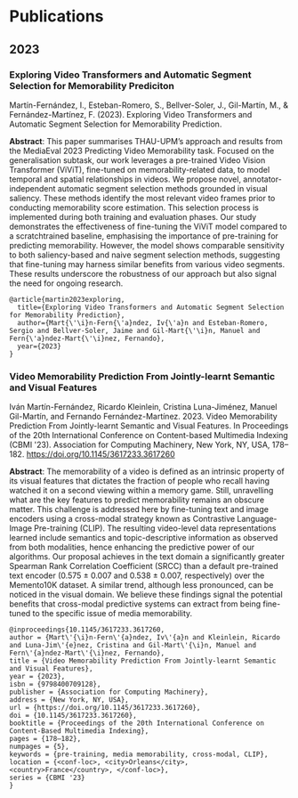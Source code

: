 # Publications

## 2023

### Exploring Video Transformers and Automatic Segment Selection for Memorability Prediciton

Martín-Fernández, I., Esteban-Romero, S., Bellver-Soler, J., Gil-Martín, M., & Fernández-Martínez, F. (2023). Exploring Video Transformers and Automatic Segment Selection for Memorability Prediction.

**Abstract**:
This paper summarises THAU-UPM’s approach and results from the MediaEval 2023 Predicting Video Memorability task. Focused on the generalisation subtask, our work leverages a pre-trained Video Vision Transformer (ViViT), fine-tuned on memorability-related data, to model temporal and spatial relationships in videos. We propose novel, annotator-independent automatic segment selection methods grounded in visual saliency. These methods identify the most relevant video frames prior to conducting memorability score estimation. This selection process is implemented during both training and evaluation phases. Our study demonstrates the effectiveness of fine-tuning the ViViT model compared to a scratchtrained baseline, emphasising the importance of pre-training for predicting memorability. However, the model shows comparable sensitivity to both saliency-based and naive segment selection methods, suggesting that fine-tuning may harness similar benefits from various video segments. These results underscore the robustness of our approach but also signal the need for ongoing research.

``` title="Bibtex"
@article{martin2023exploring,
  title={Exploring Video Transformers and Automatic Segment Selection for Memorability Prediction},
  author={Mart{\'\i}n-Fern{\'a}ndez, Iv{\'a}n and Esteban-Romero, Sergio and Bellver-Soler, Jaime and Gil-Mart{\'\i}n, Manuel and Fern{\'a}ndez-Mart{\'\i}nez, Fernando},
  year={2023}
}
```
### Video Memorability Prediction From Jointly-learnt Semantic and Visual Features

Iván Martín-Fernández, Ricardo Kleinlein, Cristina Luna-Jiménez, Manuel Gil-Martín, and Fernando Fernández-Martínez. 2023. Video Memorability Prediction From Jointly-learnt Semantic and Visual Features. In Proceedings of the 20th International Conference on Content-based Multimedia Indexing (CBMI '23). Association for Computing Machinery, New York, NY, USA, 178–182. https://doi.org/10.1145/3617233.3617260

**Abstract**:
The memorability of a video is defined as an intrinsic property of its visual features that dictates the fraction of people who recall having watched it on a second viewing within a memory game. Still, unravelling what are the key features to predict memorability remains an obscure matter. This challenge is addressed here by fine-tuning text and image encoders using a cross-modal strategy known as Contrastive Language-Image Pre-training (CLIP). The resulting video-level data representations learned include semantics and topic-descriptive information as observed from both modalities, hence enhancing the predictive power of our algorithms. Our proposal achieves in the text domain a significantly greater Spearman Rank Correlation Coefficient (SRCC) than a default pre-trained text encoder (0.575 ± 0.007 and 0.538 ± 0.007, respectively) over the Memento10K dataset. A similar trend, although less pronounced, can be noticed in the visual domain. We believe these findings signal the potential benefits that cross-modal predictive systems can extract from being fine-tuned to the specific issue of media memorability.

``` title="Bibtex"
@inproceedings{10.1145/3617233.3617260,
author = {Mart\'{\i}n-Fern\'{a}ndez, Iv\'{a}n and Kleinlein, Ricardo and Luna-Jim\'{e}nez, Cristina and Gil-Mart\'{\i}n, Manuel and Fern\'{a}ndez-Mart\'{\i}nez, Fernando},
title = {Video Memorability Prediction From Jointly-learnt Semantic and Visual Features},
year = {2023},
isbn = {9798400709128},
publisher = {Association for Computing Machinery},
address = {New York, NY, USA},
url = {https://doi.org/10.1145/3617233.3617260},
doi = {10.1145/3617233.3617260},
booktitle = {Proceedings of the 20th International Conference on Content-Based Multimedia Indexing},
pages = {178–182},
numpages = {5},
keywords = {pre-training, media memorability, cross-modal, CLIP},
location = {<conf-loc>, <city>Orleans</city>, <country>France</country>, </conf-loc>},
series = {CBMI '23}
}
```


